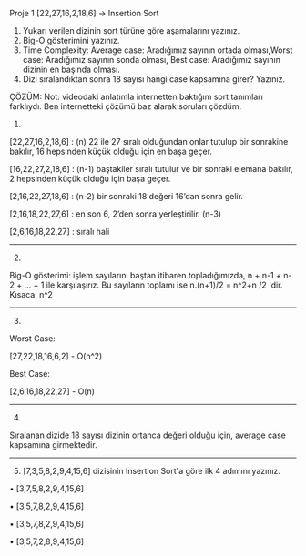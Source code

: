 Proje 1
[22,27,16,2,18,6] -> Insertion Sort
1.	Yukarı verilen dizinin sort türüne göre aşamalarını yazınız.
2.	Big-O gösterimini yazınız.
3.	Time Complexity: Average case: Aradığımız sayının ortada olması,Worst case: Aradığımız sayının sonda olması, Best case: Aradığımız sayının dizinin en başında olması.
4.	Dizi sıralandıktan sonra 18 sayısı hangi case kapsamına girer? Yazınız.

ÇÖZÜM:
Not: videodaki anlatımla internetten baktığım sort tanımları farklıydı. Ben internetteki çözümü baz alarak soruları çözdüm.

1)

[22,27,16,2,18,6] : (n) 22 ile 27 sıralı olduğundan onlar tutulup bir sonrakine bakılır, 16 hepsinden küçük olduğu için en başa geçer.

[16,22,27,2,18,6] : (n-1) baştakiler sıralı tutulur ve bir sonraki elemana bakılır, 2 hepsinden küçük olduğu için başa geçer.

[2,16,22,27,18,6] : (n-2) bir sonraki 18 değeri 16’dan sonra gelir.

[2,16,18,22,27,6] : en son 6, 2’den sonra yerleştirilir. (n-3)

[2,6,16,18,22,27] : sıralı hali

---------------

2)

Big-O gösterimi: işlem sayılarını baştan itibaren topladığımızda, n + n-1 + n-2 + … + 1 ile karşılaşırız. Bu sayıların toplamı ise  n.(n+1)/2 = n^2+n /2 'dir. Kısaca: n^2

---------------
3)

Worst Case:

[27,22,18,16,6,2] - O(n^2)

Best Case:

[2,6,16,18,22,27] - O(n)

----------------

4)
Sıralanan dizide 18 sayısı dizinin ortanca değeri olduğu için, average case kapsamına girmektedir.

----------------

5) [7,3,5,8,2,9,4,15,6] dizisinin Insertion Sort'a göre ilk 4 adımını yazınız.


•	[3,7,5,8,2,9,4,15,6]

•	[3,5,7,8,2,9,4,15,6]

•	[3,5,7,8,2,9,4,15,6]

•	[3,5,7,2,8,9,4,15,6]

